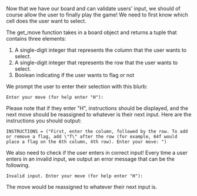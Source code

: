 

Now that we have our board and can validate users' input, we should of course allow the user to finally play the game! We need to first know which cell does the user want to select.

The get_move function takes in a board object and returns a tuple that contains three elements:

1. A single-digit integer that represents the column that the user wants to select.
2. A single-digit integer that represents the row that the user wants to select.
3. Boolean indicating if the user wants to flag or not

We prompt the user to enter their selection with this blurb:

    Enter your move (for help enter "H"):

Please note that if they enter "H", instructions should be displayed, and the next move should be reassigned to whatever is their next input. Here are the instructions you should output:
```
INSTRUCTIONS = ("First, enter the column, followed by the row. To add or remove a flag, add \"f\" after the row (for example, 64f would place a flag on the 6th column, 4th row). Enter your move: ")
```

We also need to check if the user enters in correct input! Every time a user enters in an invalid input, we output an error message that can be the following.

    Invalid input. Enter your move (for help enter "H"):

The move would be reassigned to whatever their next input is.
